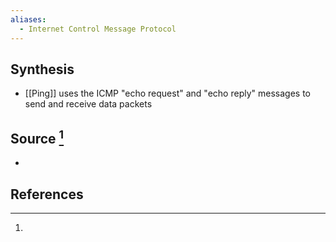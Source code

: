 ```yaml
---
aliases:
  - Internet Control Message Protocol
---
```

## Synthesis
- [[Ping]] uses the ICMP "echo request" and "echo reply" messages to send and receive data packets
## Source [^1]
- 
## References

[^1]: